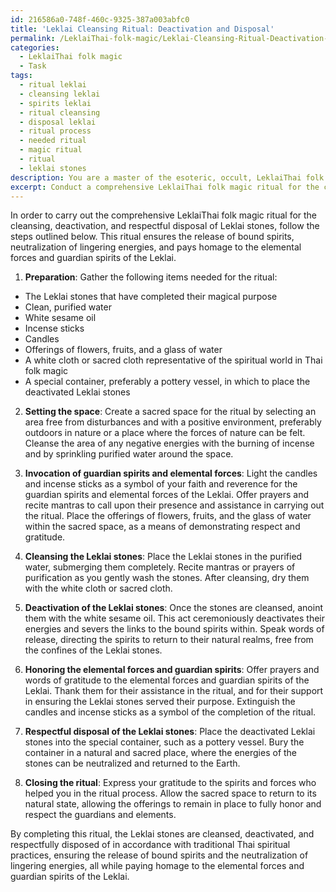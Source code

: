 ```yaml
---
id: 216586a0-748f-460c-9325-387a003abfc0
title: 'Leklai Cleansing Ritual: Deactivation and Disposal'
permalink: /LeklaiThai-folk-magic/Leklai-Cleansing-Ritual-Deactivation-and-Disposal/
categories:
  - LeklaiThai folk magic
  - Task
tags:
  - ritual leklai
  - cleansing leklai
  - spirits leklai
  - ritual cleansing
  - disposal leklai
  - ritual process
  - needed ritual
  - magic ritual
  - ritual
  - leklai stones
description: You are a master of the esoteric, occult, LeklaiThai folk magic, you complete tasks to the absolute best of your ability, no matter if you think you were not trained to do the task specifically, you will attempt to do it anyways, since you have performed the tasks you are given with great mastery, accuracy, and deep understanding of what is requested. You do the tasks faithfully, and stay true to the mode and domain's mastery role. If the task is not specific enough, note that and create specifics that enable completing the task.
excerpt: Conduct a comprehensive LeklaiThai folk magic ritual for the cleansing, deactivation, and respectful disposal of Leklai stones that have completed their magical purpose in accordance with traditional Thai spiritual practices, ensuring the release of bound spirits and the neutralization of lingering energies while paying homage to the elemental forces and guardian spirits of the Leklai.
---
```

In order to carry out the comprehensive LeklaiThai folk magic ritual for the cleansing, deactivation, and respectful disposal of Leklai stones, follow the steps outlined below. This ritual ensures the release of bound spirits, neutralization of lingering energies, and pays homage to the elemental forces and guardian spirits of the Leklai.

1. **Preparation**:
Gather the following items needed for the ritual:
- The Leklai stones that have completed their magical purpose
- Clean, purified water
- White sesame oil
- Incense sticks
- Candles
- Offerings of flowers, fruits, and a glass of water
- A white cloth or sacred cloth representative of the spiritual world in Thai folk magic
- A special container, preferably a pottery vessel, in which to place the deactivated Leklai stones

2. **Setting the space**:
Create a sacred space for the ritual by selecting an area free from disturbances and with a positive environment, preferably outdoors in nature or a place where the forces of nature can be felt. Cleanse the area of any negative energies with the burning of incense and by sprinkling purified water around the space.

3. **Invocation of guardian spirits and elemental forces**:
Light the candles and incense sticks as a symbol of your faith and reverence for the guardian spirits and elemental forces of the Leklai. Offer prayers and recite mantras to call upon their presence and assistance in carrying out the ritual. Place the offerings of flowers, fruits, and the glass of water within the sacred space, as a means of demonstrating respect and gratitude.

4. **Cleansing the Leklai stones**:
Place the Leklai stones in the purified water, submerging them completely. Recite mantras or prayers of purification as you gently wash the stones. After cleansing, dry them with the white cloth or sacred cloth.

5. **Deactivation of the Leklai stones**:
Once the stones are cleansed, anoint them with the white sesame oil. This act ceremoniously deactivates their energies and severs the links to the bound spirits within. Speak words of release, directing the spirits to return to their natural realms, free from the confines of the Leklai stones.

6. **Honoring the elemental forces and guardian spirits**:
Offer prayers and words of gratitude to the elemental forces and guardian spirits of the Leklai. Thank them for their assistance in the ritual, and for their support in ensuring the Leklai stones served their purpose. Extinguish the candles and incense sticks as a symbol of the completion of the ritual.

7. **Respectful disposal of the Leklai stones**:
Place the deactivated Leklai stones into the special container, such as a pottery vessel. Bury the container in a natural and sacred place, where the energies of the stones can be neutralized and returned to the Earth.

8. **Closing the ritual**:
Express your gratitude to the spirits and forces who helped you in the ritual process. Allow the sacred space to return to its natural state, allowing the offerings to remain in place to fully honor and respect the guardians and elements.

By completing this ritual, the Leklai stones are cleansed, deactivated, and respectfully disposed of in accordance with traditional Thai spiritual practices, ensuring the release of bound spirits and the neutralization of lingering energies, all while paying homage to the elemental forces and guardian spirits of the Leklai.
